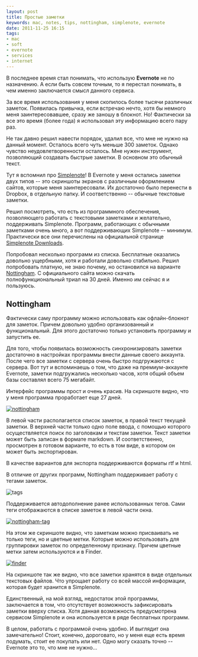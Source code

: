 ```yaml
---
layout: post
title: Простые заметки
keywords: mac, notes, tips, nottingham, simplenote, evernote
date: 2011-11-25 16:15
tags:
- mac
- soft
- evernote
- services
- internet
---
```


В последнее время стал понимать, что использую **Evernote** не по назначению. А если быть совсем точным, то я перестал понимать, в чем именно заключается смысл данного сервиса.

За все время использования у меня скопилось более тысячи различных заметок. Появилась привычка, если встречаю нечто, хотя бы немного меня заинтересовавшее, сразу же заношу в блокнот. Но! Фактически за все это время (более года) я использовал эту информацию всего пару раз. 

Не так давно решил навести порядок, удалил все, что мне не нужно на данный момент.  Осталось всего чуть меньше 300 заметок. Однако чувство неудовлетворенности осталось. Мне нужен инструмент, позволяющий создавать быстрые заметки. В основном это обычный текст. 

Тут я вспомнил про [Simplenote][]! В Evernote у меня остались заметки двух типов -- это скриншоты экранов с различным оформлением сайтов, которые меня заинтересовали. Их достаточно было перенести в Dropbox, в отдельную папку. И соответственно -- обычные текстовые заметки.

[Simplenote]: http://simplenoteapp.com/
    "Simplenote"

Решил посмотреть, что есть из программного обеспечения, позволяющего работать с текстовыми заметками и желательно, поддерживать Simplenote. Программ, работающих с обычными заметками очень много, а вот поддерживающих Simplenote -- минимум. Практически все они перечислены на официальной странице [Simplenote Downloads][].

[Simplenote Downloads]: http://simplenoteapp.com/downloads/
    "Simplenote Downloads"

Попробовал несколько программ из списка. Бесплатные оказались довольно ущербными, хотя и работали довольно стабильно. Решил попробовать платную, не знаю почему, но остановился на варианте [Nottingham][]. С официального сайта можно скачать полнофункциональный триал на 30 дней. Именно им сейчас я и пользуюсь.

[Nottingham]: http://clickontyler.com/nottingham/
    "An elegant notepad for your Mac"

## Nottingham

Фактически саму программу можно использовать как офлайн-блокнот для заметок. Причем довольно удобно организованный и функциональный. Для этого достаточно только установить программу и запустить ее.

Для того, чтобы появилась возможность синхронизировать заметки достаточно в настройках программы внести данные своего аккаунта. После чего все заметки с сервера очень быстро подгружаются с сервера. Вот тут и вспоминаешь о том, что даже на премиум-аккаунте Evernote, заметки подгружались несколько часов, хотя общий объем базы составлял всего 75 мегабайт.

Интерфейс программы прост и очень красив. На скриншоте видно, что у меня программа проработает еще 27 дней. 

[![nottingham][]](https://static.juev.org/2011/11/nottingham.png)

[nottingham]: https://static.juev.org/2011/11/nottingham-th.jpg

В левой части располагается список заметок, в правой текст текущей заметки. В верхней части только одно поле ввода, с помощью которого осуществляется поиск по заголовкам и текстам заметки. Текст заметки может быть записан в формате markdown. И соответственно, просмотрен в готовом варианте, то есть в том виде, в котором он может быть экспортирован.

В качестве вариантов для экспорта поддерживаются форматы rtf и html.

В отличие от других программ, Nottingham поддерживает работу с тегами заметок.

![tags](https://static.juev.org/2011/11/tags.png)

Поддерживается автодополнение ранее использованных тегов. Сами теги отображаются в списке заметок в левой части окна.

[![nottingham-tag][]](https://static.juev.org/2011/11/nottingham-tag.png)

[nottingham-tag]: https://static.juev.org/2011/11/nottingham-tag-th.jpg

На этом же скриншоте видно, что заметкам можно присваивать не только теги, но и цветные метки. Которые можно использовать для группировки заметок по определенному признаку. Причем цветные метки затем используются и в Finder.

[![finder][]](https://static.juev.org/2011/11/finder.png)

[finder]: https://static.juev.org/2011/11/finder-th.jpg

На скриншоте так же видно, что все заметки хранятся в виде отдельных текстовых файлов. Что упрощает работу со всей массой информации, которая будет хранится в Simplenote.

Единственный, на мой взгляд, недостаток этой программы, заключается в том, что отсутствует возможность зафиксировать заметки вверху списка. Хотя данная возможность предусмотрена сервисом Simplenote и она используется в ряде бесплатных программ.

В целом, работать с программой очень удобно. И выглядит она замечательно! Стоит, конечно, дороговато, но у меня еще есть время подумать, стоит ее покупать или нет. Одно могу сказать точно -- Evernote это то, что мне не нужно...
